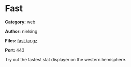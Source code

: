 # Fast
**Category:** web

**Author:** nielsing

**Files:** [fast.tar.gz](./fast.tar.gz)

**Port:** 443

Try out the fastest stat displayer on the western hemisphere.
